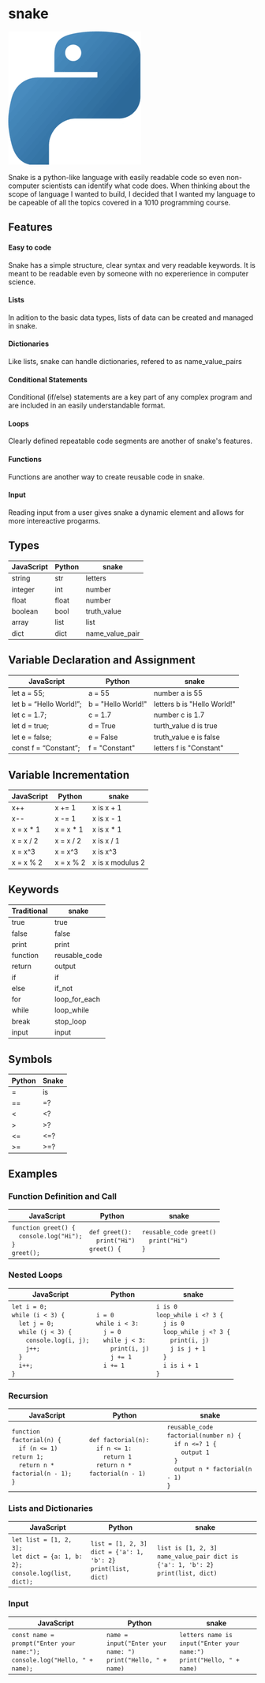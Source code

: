 # snake

![snake logo](docs/snake-logo.png)

Snake is a python-like language with easily readable code so even non-computer scientists can identify what code does. When thinking about the scope of language I wanted to build, I decided that I wanted my language to be capeable of all the topics covered in a 1010 programming course.

## Features

#### Easy to code

Snake has a simple structure, clear syntax and very readable keywords. It is meant to be readable even by someone with no expererience in computer science.

#### Lists

In adition to the basic data types, lists of data can be created and managed in snake.

#### Dictionaries

Like lists, snake can handle dictionaries, refered to as name_value_pairs

#### Conditional Statements

Conditional (if/else) statements are a key part of any complex program and are included in an easily understandable format.

#### Loops

Clearly defined repeatable code segments are another of snake's features.

#### Functions

Functions are another way to create reusable code in snake.

#### Input

Reading input from a user gives snake a dynamic element and allows for more intereactive progarms.

## Types

| JavaScript | Python | snake           |
| ---------- | ------ | --------------- |
| string     | str    | letters         |
| integer    | int    | number          |
| float      | float  | number          |
| boolean    | bool   | truth_value     |
| array      | list   | list            |
| dict       | dict   | name_value_pair |

## Variable Declaration and Assignment

| JavaScript              | Python             | snake                       |
| ----------------------- | ------------------ | --------------------------- |
| let a = 55;             | a = 55             | number a is 55              |
| let b = “Hello World!”; | b = "Hello World!" | letters b is "Hello World!" |
| let c = 1.7;            | c = 1.7            | number c is 1.7             |
| let d = true;           | d = True           | turth_value d is true       |
| let e = false;          | e = False          | truth_value e is false      |
| const f = “Constant”;   | f = "Constant"     | letters f is "Constant"     |

## Variable Incrementation

| JavaScript | Python     | snake            |
| ---------- | ---------- | ---------------- |
| x++        | x += 1     | x is x + 1       |
| x--        | x -= 1     | x is x - 1       |
| x = x \* 1 | x = x \* 1 | x is x \* 1      |
| x = x / 2  | x = x / 2  | x is x / 1       |
| x = x^3    | x = x^3    | x is x^3         |
| x = x % 2  | x = x % 2  | x is x modulus 2 |

## Keywords

| Traditional | snake         |
| ----------- | ------------- |
| true        | true          |
| false       | false         |
| print       | print         |
| function    | reusable_code |
| return      | output        |
| if          | if            |
| else        | if_not        |
| for         | loop_for_each |
| while       | loop_while    |
| break       | stop_loop     |
| input       | input         |

## Symbols

| Python | Snake |
| ------ | ----- |
| =      | is    |
| ==     | =?    |
| <      | <?    |
| >      | >?    |
| <=     | <=?   |
| >=     | >=?   |

## Examples

### Function Definition and Call

| JavaScript                                                          | Python                                           | snake                                             |
| ------------------------------------------------------------------- | ------------------------------------------------ | ------------------------------------------------- |
| `function greet() {`<br>`  console.log("Hi");`<br>`}`<br>`greet();` | `def greet():`<br>`  print("Hi")`<br>`greet() {` | `reusable_code greet()`<br>`  print("Hi")`<br>`}` |

### Nested Loops

| JavaScript                                                                                                                                       | Python                                                                                                        | snake                                                                                                                                                 |
| ------------------------------------------------------------------------------------------------------------------------------------------------ | ------------------------------------------------------------------------------------------------------------- | ----------------------------------------------------------------------------------------------------------------------------------------------------- |
| `let i = 0;`<br>`while (i < 3) {`<br>`  let j = 0;`<br>`  while (j < 3) {`<br>`    console.log(i, j);`<br>`    j++;`<br>`  }`<br>`  i++;`<br>`}` | `i = 0`<br>`while i < 3:`<br>`  j = 0`<br>`  while j < 3:`<br>`    print(i, j)`<br>`    j += 1`<br>`  i += 1` | `i is 0`<br>`loop_while i <? 3 {`<br>`  j is 0`<br>`  loop_while j <? 3 {`<br>`    print(i, j)`<br>`    j is j + 1`<br>`  }`<br>`  i is i + 1`<br>`}` |

### Recursion

| JavaScript                                                                                        | Python                                                                                     | snake                                                                                                                          |
| ------------------------------------------------------------------------------------------------- | ------------------------------------------------------------------------------------------ | ------------------------------------------------------------------------------------------------------------------------------ |
| `function factorial(n) {`<br>`  if (n <= 1) return 1;`<br>`  return n * factorial(n - 1);`<br>`}` | `def factorial(n):`<br>`  if n <= 1:`<br>`    return 1`<br>`  return n * factorial(n - 1)` | `reusable_code factorial(number n) {`<br>`  if n <=? 1 {`<br>`    output 1`<br>`  }`<br>`  output n * factorial(n - 1)`<br>`}` |

### Lists and Dictionaries

| JavaScript                                                                          | Python                                                                 | snake                                                                                    |
| ----------------------------------------------------------------------------------- | ---------------------------------------------------------------------- | ---------------------------------------------------------------------------------------- |
| `let list = [1, 2, 3];`<br>`let dict = {a: 1, b: 2};`<br>`console.log(list, dict);` | `list = [1, 2, 3]`<br>`dict = {'a': 1, 'b': 2}`<br>`print(list, dict)` | `list is [1, 2, 3]`<br>`name_value_pair dict is {'a': 1, 'b': 2}`<br>`print(list, dict)` |

### Input

| JavaScript                                                                     | Python                                                           | snake                                                                    |
| ------------------------------------------------------------------------------ | ---------------------------------------------------------------- | ------------------------------------------------------------------------ |
| `const name = prompt("Enter your name:");`<br>`console.log("Hello, " + name);` | `name = input("Enter your name: ")`<br>`print("Hello, " + name)` | `letters name is input("Enter your name:")`<br>`print("Hello, " + name)` |
